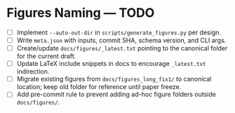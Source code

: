 # Figures Naming — TODO

- [ ] Implement `--auto-out-dir` in `scripts/generate_figures.py` per design.
- [ ] Write `meta.json` with inputs, commit SHA, schema version, and CLI args.
- [ ] Create/update `docs/figures/_latest.txt` pointing to the canonical folder for the current draft.
- [ ] Update LaTeX include snippets in docs to encourage `_latest.txt` indirection.
- [ ] Migrate existing figures from `docs/figures_long_fix1/` to canonical location; keep old folder for reference until paper freeze.
- [ ] Add pre-commit rule to prevent adding ad-hoc figure folders outside `docs/figures/`.
